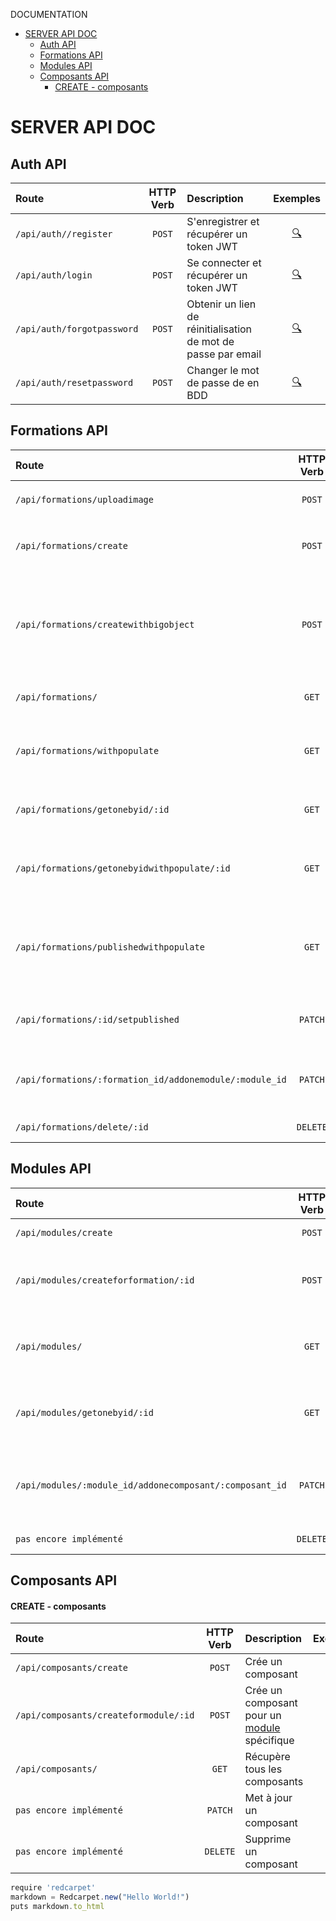 DOCUMENTATION

- [SERVER API DOC](#server-api-doc)
  - [Auth API](#auth-api)
  - [Formations API](#formations-api)
  - [Modules API](#modules-api)
  - [Composants API](#composants-api)
      - [CREATE - composants](#create---composants)

# SERVER API DOC

## Auth API
| Route                      | HTTP Verb | Description                                                   |        Exemples        |
| :------------------------- | :-------: | :------------------------------------------------------------ | :--------------------: |
| `/api/auth//register`      |  `POST`   | S'enregistrer et récupérer un token JWT                       | [:mag:](./Back/routes) |
| `/api/auth/login`          |  `POST`   | Se connecter et récupérer un token JWT                        | [:mag:](./Back/routes) |
| `/api/auth/forgotpassword` |  `POST`   | Obtenir un lien de réinitialisation de mot de passe par email | [:mag:](./Back/routes) |
| `/api/auth/resetpassword`  |  `POST`   | Changer le mot de passe de en BDD                             | [:mag:](./Back/routes) |

## Formations API

| Route                                                   | HTTP Verb | Description                                                                                                                                         |        Exemples        |
| :------------------------------------------------------ | :-------: | :-------------------------------------------------------------------------------------------------------------------------------------------------- | :--------------------: |
| `/api/formations/uploadimage`                           |  `POST`   | Upload une image dans le dossier `/images/formation`                                                                                                | [:mag:](./Back/routes) |
| `/api/formations/create`                                |  `POST`   | Enregistre l'image de la formation puis la crée sans [modules](#modules-api)                                                                        | [:mag:](./Back/routes) |
| `/api/formations/createwithbigobject`                   |  `POST`   | Enregistre l'image de la formation puis la crée intégralement la formation en insérant ses [modules](#modules-api) et [composants](#composants-api) | [:mag:](./Back/routes) |
| `/api/formations/`                                      |   `GET`   | Récupère toutes les formations non populées                                                                                                         | [:mag:](./Back/routes) |
| `/api/formations/withpopulate`                          |   `GET`   | Récupère toutes les formations populées de leurs [modules](#modules-api) et [composants](#composants-api)                                           | [:mag:](./Back/routes) |
| `/api/formations/getonebyid/:id`                        |   `GET`   | Récupère une formation non populée par son `id`                                                                                                     | [:mag:](./Back/routes) |
| `/api/formations/getonebyidwithpopulate/:id`            |   `GET`   | Récupère une formation populée de ses [modules](#modules-api) et ses [composants](#composants-api) par son `id`                                     | [:mag:](./Back/routes) |
| `/api/formations/publishedwithpopulate`                 |   `GET`   | Récupère uniquement les formations publiées, populées de leurs [modules](#modules-api) et [composants](#composants-api)                             | [:mag:](./Back/routes) |
| `/api/formations/:id/setpublished`                      |  `PATCH`  | Change le statut de publication d'une formation à son inverse                                                                                       | [:mag:](./Back/routes) |
| `/api/formations/:formation_id/addonemodule/:module_id` |  `PATCH`  | Ajoute un [modules](#modules-api) à la formation dans son tableau de modules                                                                        | [:mag:](./Back/routes) |
| `/api/formations/delete/:id`                            | `DELETE`  | Supprime une formation                                                                                                                              | [:mag:](./Back/routes) |

## Modules API

| Route                                                   | HTTP Verb | Description                                                                     |        Exemples        |
| :------------------------------------------------------ | :-------: | :------------------------------------------------------------------------------ | :--------------------: |
| `/api/modules/create`                                   |  `POST`   | Crée un module                                                                  | [:mag:](./Back/routes) |
| `/api/modules/createforformation/:id`                   |  `POST`   | Crée un module pour une [formation](#formations-api) spécifique                 | [:mag:](./Back/routes) |
| `/api/modules/`                                         |   `GET`   | Récupère tous les modules non populés                                           | [:mag:](./Back/routes) |
| `/api/modules/getonebyid/:id`                           |   `GET`   | Récupère un module non populée par son `id`                                     | [:mag:](./Back/routes) |
| `/api/modules/:module_id/addonecomposant/:composant_id` |  `PATCH`  | Ajoute un [composant](#composants-api) au module dans son tableau de composants | [:mag:](./Back/routes) |
| `pas encore implémenté`                                 | `DELETE`  | Supprime un module                                                              | [:mag:](./Back/routes) |

## Composants API

#### CREATE - composants
| Route                                 | HTTP Verb | Description                                                 |        Exemples        |
| :------------------------------------ | :-------: | :---------------------------------------------------------- | :--------------------: |
| `/api/composants/create`              |  `POST`   | Crée un composant                                           | [:mag:](./Back/routes) |
| `/api/composants/createformodule/:id` |  `POST`   | Crée un composant pour un [module](#modules-api) spécifique | [:mag:](./Back/routes) |
| `/api/composants/`                    |   `GET`   | Récupère tous les composants                                | [:mag:](./Back/routes) |
| `pas encore implémenté`               |  `PATCH`  | Met à jour un composant                                     | [:mag:](./Back/routes) |
| `pas encore implémenté`               | `DELETE`  | Supprime un composant                                       | [:mag:](./Back/routes) |




```javascript
require 'redcarpet'
markdown = Redcarpet.new("Hello World!")
puts markdown.to_html
```
